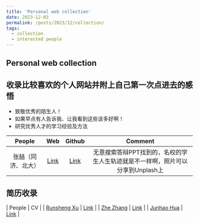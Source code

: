 ```yaml
---
title: 'Personal web collection'
date: 2023-12-03
permalink: /posts/2023/12/collection/
tags:
  - collection
  - interested people
---
```


## Personal web collection

## 收录比较喜欢的个人网站并附上自己第一次点进去的感悟
- 致敬优秀的陌生人！
- 如果早点有人告诉我、让我看到这些该多好啊！
- 研究优秀人才的学习经验及方法

| People | Web | Github | Comment |
|:---:|:---:| :---: |:---: |
| 张喆（同济、北大） | [Link](https://www.doublez.site/) | [Link](https://github.com/breezedeus) | 无意搜索答辩PPT找到的，名校的学生人生轨迹就是不一样啊，照片可以分享到Unplash上 |


## 简历收录
| People | CV |
| [Runsheng Xu](https://derrickxunu.github.io/) | [Link](https://derrickxunu.github.io/img/runshengxu_resume.pdf) |
| [Zhe Zhang](https://www.doublez.site/) | [Link](https://assets.ctfassets.net/odsfb7g0v9wp/wae2wMsoTCdZowoqAWs9E/99d0186fad64933079d4a52c6f21fe4c/ZheZhang-PKU-CV-en.pdf) |
| [Junhao Hua](https://huajh.github.io/) | [Link](https://huajh.github.io/cv/awesome-cv.pdf) |
